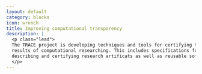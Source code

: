 ```yaml
---
layout: default
category: blocks
icon: wrench
title: Improving computational transparency
description: |
  <p class="lead">
  The TRACE project is developing techniques and tools for certifying the
  results of computational researching. This includes specifications for
  describing and certifying research artificats as well as reusable software., 
  </p>
---
```


